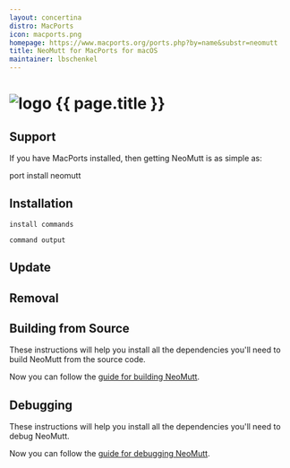 ```yaml
---
layout: concertina
distro: MacPorts
icon: macports.png
homepage: https://www.macports.org/ports.php?by=name&substr=neomutt
title: NeoMutt for MacPorts for macOS
maintainer: lbschenkel
---
```


# ![logo](/images/{{page.icon}}) {{ page.title }}

## Support <a class="offset" id="support"></a>

If you have MacPorts installed, then getting NeoMutt is as simple as:

port install neomutt

## Installation <a class="offset" id="install"></a>

```
install commands
```

```reply
command output
```

## Update <a class="offset" id="update"></a>

## Removal <a class="offset" id="remove"></a>

## Building from Source <a class="offset" id="build"></a>

These instructions will help you install all the dependencies you'll need to
build NeoMutt from the source code.


Now you can follow the [guide for building NeoMutt]().

## Debugging <a class="offset" id="debug"></a>

These instructions will help you install all the dependencies you'll need to
debug NeoMutt.


Now you can follow the [guide for debugging NeoMutt]().

